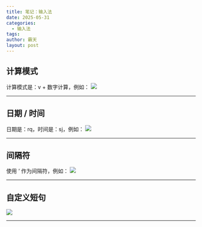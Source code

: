 ```yaml
---
title: 笔记：输入法
date: 2025-05-31
categories:
  - 输入法
tags: 
author: 霸天
layout: post
---
```

## 计算模式

计算模式是：v + 数字计算，例如：
![](image-20250531121411953.png)

----


## 日期 / 时间

日期是：rq，时间是：sj，例如：
![](image-20250531121506786.png)

---


## 间隔符

使用 ‘ 作为间隔符，例如：
![](image-20250531121544947.png)

---


## 自定义短句

![](image-20250531122053154.png)

---











